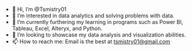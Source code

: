 - 👋 Hi, I’m @Tsmistry01
- 👀 I’m interested in data analytics and solving problems with data.
- 🌱 I’m currently furthering my learning in programs such as Power BI, Tableau, Excel, Alteryx, and Python.  
- 💞️ I’m looking to showcase my data analysis and visualization abilities.
- 📫 How to reach me: Email is the best at tsmistry01@gmail.com

<!---
Tsmistry01/Tsmistry01 is a ✨ special ✨ repository because its `README.md` (this file) appears on your GitHub profile.
You can click the Preview link to take a look at your changes.
--->
